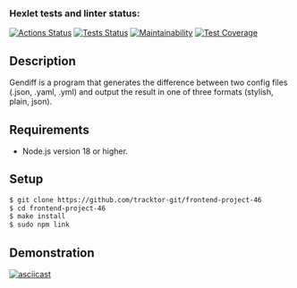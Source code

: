 ### Hexlet tests and linter status:
[![Actions Status](https://github.com/tracktor-git/frontend-project-46/workflows/hexlet-check/badge.svg)](https://github.com/tracktor-git/frontend-project-46/actions)
[![Tests Status](https://github.com/tracktor-git/frontend-project-46/workflows/Tests/badge.svg)](https://github.com/tracktor-git/frontend-project-46/actions)
[![Maintainability](https://api.codeclimate.com/v1/badges/e4ace4375146929c5999/maintainability)](https://codeclimate.com/github/tracktor-git/frontend-project-46/maintainability)
[![Test Coverage](https://api.codeclimate.com/v1/badges/e4ace4375146929c5999/test_coverage)](https://codeclimate.com/github/tracktor-git/frontend-project-46/test_coverage)

## Description
Gendiff is a program that generates the difference between two config files (.json, .yaml, .yml) and output the result in one of three formats (stylish, plain, json).

## Requirements
* Node.js version 18 or higher.

## Setup

````sh
$ git clone https://github.com/tracktor-git/frontend-project-46
$ cd frontend-project-46
$ make install
$ sudo npm link
````
## Demonstration
[![asciicast](https://asciinema.org/a/op3ZhqlL74eei5uX2K6mSPv91.svg)](https://asciinema.org/a/op3ZhqlL74eei5uX2K6mSPv91)
